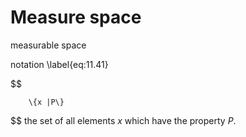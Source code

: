 # Measure space


measurable space

notation 
\label{eq:11.41}

$$

        \{x |P\}
$$
 the set of all elements $x$ which have the property
$P$.

